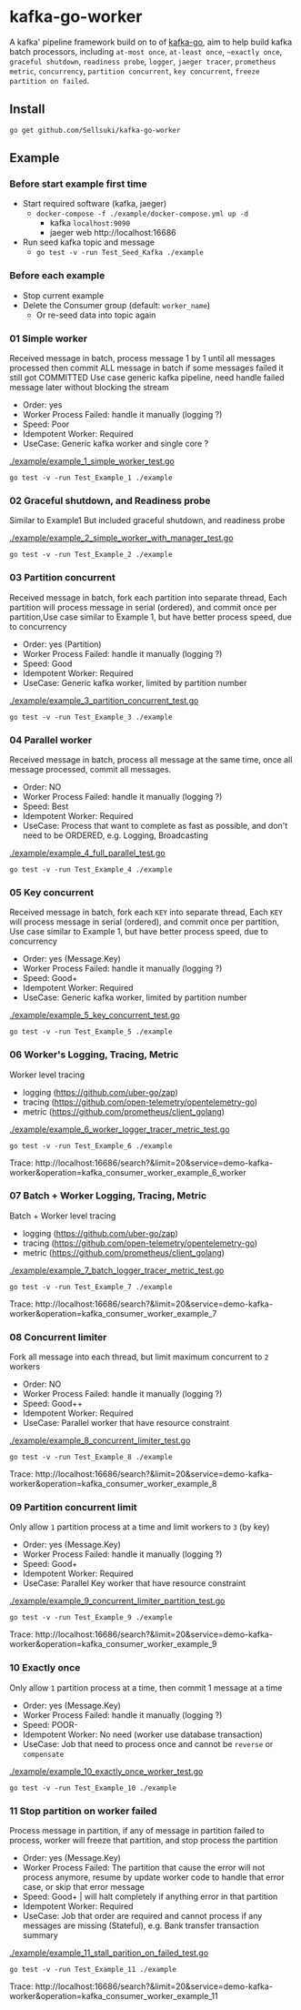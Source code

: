 
# kafka-go-worker

A kafka' pipeline framework build on to of [kafka-go](https://github.com/segmentio/kafka-go), aim to help build kafka batch processors, including `at-most once`, `at-least once`, `~exactly once`, `graceful shutdown`, `readiness probe`, `logger`, `jaeger tracer`, `prometheus metric`, `concurrency`, `partition concurrent`, `key concurrent`, `freeze partition on failed`.

## Install
```shell
go get github.com/Sellsuki/kafka-go-worker
```

## Example

### Before start example first time
- Start required software (kafka, jaeger)
    - `docker-compose -f ./example/docker-compose.yml up -d`
        - kafka `localhost:9090`
        - jaeger web http://localhost:16686
- Run seed kafka topic and message
    - `go test -v -run Test_Seed_Kafka ./example`

### Before each example
- Stop current example
- Delete the Consumer group (default: `worker_name`)
  - Or re-seed data into topic again


### 01 Simple worker
Received message in batch, process message 1 by 1 until all messages processed then commit ALL message in batch if some messages failed it still got COMMITTED Use case generic kafka pipeline, need handle failed message later without blocking the stream
 - Order: yes
 - Worker Process Failed: handle it manually (logging ?)
 - Speed: Poor
 - Idempotent Worker: Required
 - UseCase: Generic kafka worker and single core ?
 
[./example/example_1_simple_worker_test.go](./example/example_1_simple_worker_test.go)

`go test -v -run Test_Example_1 ./example`

### 02 Graceful shutdown, and Readiness probe
Similar to Example1 But included graceful shutdown, and readiness probe

[./example/example_2_simple_worker_with_manager_test.go](./example/example_2_simple_worker_with_manager_test.go)

`go test -v -run Test_Example_2 ./example`

### 03 Partition concurrent
Received message in batch, fork each partition into separate thread, Each partition will process message in serial (ordered), and commit once per partition,Use case similar to Example 1, but have better process speed, due to concurrency
 - Order: yes (Partition)
 - Worker Process Failed: handle it manually (logging ?)
 - Speed: Good
 - Idempotent Worker: Required
 - UseCase: Generic kafka worker, limited by partition number

[./example/example_3_partition_concurrent_test.go](./example/example_3_partition_concurrent_test.go)

`go test -v -run Test_Example_3 ./example`

### 04 Parallel worker
Received message in batch, process all message at the same time, once all message processed, commit all messages.
 - Order: NO
 - Worker Process Failed: handle it manually (logging ?)
 - Speed: Best
 - Idempotent Worker: Required
 - UseCase: Process that want to complete as fast as possible, and don't need to be ORDERED, e.g. Logging, Broadcasting

[./example/example_4_full_parallel_test.go](./example/example_4_full_parallel_test.go)

`go test -v -run Test_Example_4 ./example`

### 05 Key concurrent
Received message in batch, fork each `KEY` into separate thread, Each `KEY` will process message in serial (ordered), and commit once per partition, Use case similar to Example 1, but have better process speed, due to concurrency
 - Order: yes (Message.Key)
 - Worker Process Failed: handle it manually (logging ?)
 - Speed: Good+
 - Idempotent Worker: Required
 - UseCase: Generic kafka worker, limited by partition number

[./example/example_5_key_concurrent_test.go](./example/example_5_key_concurrent_test.go)

`go test -v -run Test_Example_5 ./example`

### 06 Worker's Logging, Tracing, Metric
Worker level tracing
- logging (https://github.com/uber-go/zap)
- tracing (https://github.com/open-telemetry/opentelemetry-go)
- metric (https://github.com/prometheus/client_golang)

[./example/example_6_worker_logger_tracer_metric_test.go](./example/example_6_worker_logger_tracer_metric_test.go)

`go test -v -run Test_Example_6 ./example`

Trace: http://localhost:16686/search?&limit=20&service=demo-kafka-worker&operation=kafka_consumer_worker_example_6_worker

### 07 Batch + Worker Logging, Tracing, Metric
Batch + Worker level tracing
- logging (https://github.com/uber-go/zap)
- tracing (https://github.com/open-telemetry/opentelemetry-go)
- metric (https://github.com/prometheus/client_golang)

[./example/example_7_batch_logger_tracer_metric_test.go](./example/example_7_batch_logger_tracer_metric_test.go)

`go test -v -run Test_Example_7 ./example`

Trace: http://localhost:16686/search?&limit=20&service=demo-kafka-worker&operation=kafka_consumer_worker_example_7

### 08 Concurrent limiter
Fork all message into each thread, but limit maximum concurrent to `2` workers
 - Order: NO
 - Worker Process Failed: handle it manually (logging ?)
 - Speed: Good++
 - Idempotent Worker: Required
 - UseCase: Parallel worker that have resource constraint

[./example/example_8_concurrent_limiter_test.go](./example/example_8_concurrent_limiter_test.go)

`go test -v -run Test_Example_8 ./example`

Trace: http://localhost:16686/search?&limit=20&service=demo-kafka-worker&operation=kafka_consumer_worker_example_8

### 09 Partition concurrent limit
Only allow `1` partition process at a time and limit workers to `3` (by key)
 - Order: yes (Message.Key)
 - Worker Process Failed: handle it manually (logging ?)
 - Speed: Good+
 - Idempotent Worker: Required
 - UseCase: Parallel Key worker that have resource constraint

[./example/example_9_concurrent_limiter_partition_test.go](./example/example_9_concurrent_limiter_partition_test.go)

`go test -v -run Test_Example_9 ./example`

Trace: http://localhost:16686/search?&limit=20&service=demo-kafka-worker&operation=kafka_consumer_worker_example_9

### 10 Exactly once
Only allow `1` partition process at a time, then commit 1 message at a time
 - Order: yes (Message.Key)
 - Worker Process Failed: handle it manually (logging ?)
 - Speed: POOR-
 - Idempotent Worker: No need (worker use database transaction)
 - UseCase: Job that need to process once and cannot be `reverse` or `compensate`

[./example/example_10_exactly_once_worker_test.go](./example/example_10_exactly_once_worker_test.go)

`go test -v -run Test_Example_10 ./example`


### 11 Stop partition on worker failed
Process message in partition, if any of message in partition failed to process, worker will freeze that partition, and stop process the partition
 - Order: yes (Message.Key)
 - Worker Process Failed: The partition that cause the error will not process anymore, resume by update worker code to handle that error case, or skip that error message
 - Speed: Good+ | will halt completely if anything error in that partition
 - Idempotent Worker: Required
 - UseCase: Job that order are required and cannot process if any messages are missing (Stateful), e.g. Bank transfer transaction summary

[./example/example_11_stall_parition_on_failed_test.go](./example/example_11_stall_parition_on_failed_test.go)

`go test -v -run Test_Example_11 ./example`

Trace: http://localhost:16686/search?&limit=20&service=demo-kafka-worker&operation=kafka_consumer_worker_example_11